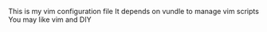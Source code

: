 This is my vim configuration file
It depends on vundle to manage vim scripts
You may like vim and DIY
